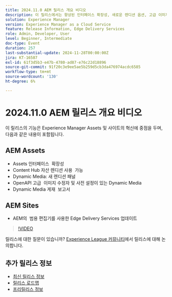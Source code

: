 ```yaml
---
title: 2024.11.0 AEM 릴리스 개요 비디오
description: 이 릴리스에서는 향상된 인터페이스 확장성, 새로운 렌디션 옵션, 고급 이미지 수정자 및 AEM의 유니버설 편집기를 통한 Edge Delivery Services 개선 사항 등 Adobe Experience Manager(AEM) Sites 및 Assets에 대한 주요 업데이트를 조명합니다.
solution: Experience Manager
version: Experience Manager as a Cloud Service
feature: Release Information, Edge Delivery Services
role: Admin, Developer, User
level: Beginner, Intermediate
doc-type: Event
duration: 257
last-substantial-update: 2024-11-28T00:00:00Z
jira: KT-16587
exl-id: 61f3d5b3-e47b-4780-ad87-e76c22d18896
source-git-commit: 91f20c3e9ee5ae5b259d5cb3da476974acdc6585
workflow-type: tm+mt
source-wordcount: '130'
ht-degree: 6%

---
```


# 2024.11.0 AEM 릴리스 개요 비디오

이 릴리스의 기능은 Experience Manager Assets 및 사이트의 혁신에 중점을 두며, 다음과 같은 내용이 포함됩니다.

## AEM Assets

* Assets 인터페이스 &#x200B; 확장성
* Content Hub 자산 렌디션 사용 &#x200B; 가능
* Dynamic Media: 새 렌디션 패널&#x200B;
* OpenAPI 고급 &#x200B; 이미지 수정자 및 사전 설정이 있는 Dynamic Media&#x200B;
* Dynamic Media 게재 &#x200B; 보고서

## AEM Sites

* AEM의 &#x200B; 범용 편집기를 사용한 Edge Delivery Services 업데이트

>[!VIDEO](https://video.tv.adobe.com/v/3440927/?learn=on&enablevpops&captions=kor)

릴리스에 대한 질문이 있습니까?  [Experience League 커뮤니티](https://adobe.ly/3ZKpM0u)에서 릴리스에 대해 논의합니다.

## 추가 릴리스 정보

* [최신 릴리스 정보](https://experienceleague.adobe.com/docs/experience-manager-cloud-service/content/release-notes/home.html?lang=ko)
* [릴리스 로드맵](https://experienceleague.adobe.com/docs/experience-manager-release-information/aem-release-updates/update-releases-roadmap.html?lang=ko)
* [프리릴리스 정보](https://experienceleague.adobe.com/docs/experience-manager-cloud-service/content/release-notes/prerelease.html?lang=ko)
